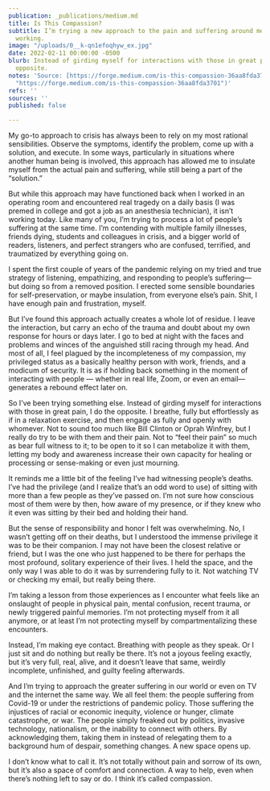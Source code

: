 ```yaml
---
publication: _publications/medium.md
title: Is This Compassion?
subtitle: I’m trying a new approach to the pain and suffering around me. It may be
  working.
image: "/uploads/0__k-qn1efoqhyw_ex.jpg"
date: 2022-02-11 00:00:00 -0500
blurb: Instead of girding myself for interactions with those in great pain, I do the
  opposite.
notes: 'Source: [https://forge.medium.com/is-this-compassion-36aa8fda3701](https://forge.medium.com/is-this-compassion-36aa8fda3701
  "https://forge.medium.com/is-this-compassion-36aa8fda3701")'
refs: ''
sources: ''
published: false

---
```

My go-to approach to crisis has always been to rely on my most rational sensibilities. Observe the symptoms, identify the problem, come up with a solution, and execute. In some ways, particularly in situations where another human being is involved, this approach has allowed me to insulate myself from the actual pain and suffering, while still being a part of the “solution.”

But while this approach may have functioned back when I worked in an operating room and encountered real tragedy on a daily basis (I was premed in college and got a job as an anesthesia technician), it isn’t working today. Like many of you, I’m trying to process a lot of people’s suffering at the same time. I’m contending with multiple family illnesses, friends dying, students and colleagues in crisis, and a bigger world of readers, listeners, and perfect strangers who are confused, terrified, and traumatized by everything going on.

I spent the first couple of years of the pandemic relying on my tried and true strategy of listening, empathizing, and responding to people’s suffering—but doing so from a removed position. I erected some sensible boundaries for self-preservation, or maybe insulation, from everyone else’s pain. Shit, I have enough pain and frustration, myself.

But I’ve found this approach actually creates a whole lot of residue. I leave the interaction, but carry an echo of the trauma and doubt about my own response for hours or days later. I go to bed at night with the faces and problems and winces of the anguished still racing through my head. And most of all, I feel plagued by the incompleteness of my compassion, my privileged status as a basically healthy person with work, friends, and a modicum of security. It is as if holding back something in the moment of interacting with people — whether in real life, Zoom, or even an email—generates a rebound effect later on.

So I’ve been trying something else. Instead of girding myself for interactions with those in great pain, I do the opposite. I breathe, fully but effortlessly as if in a relaxation exercise, and then engage as fully and openly with whomever. Not to sound too much like Bill Clinton or Oprah Winfrey, but I really do try to be with them and their pain. Not to “feel their pain” so much as bear full witness to it; to be open to it so I can metabolize it with them, letting my body and awareness increase their own capacity for healing or processing or sense-making or even just mourning.

It reminds me a little bit of the feeling I’ve had witnessing people’s deaths. I’ve had the privilege (and I realize that’s an odd word to use) of sitting with more than a few people as they’ve passed on. I’m not sure how conscious most of them were by then, how aware of my presence, or if they knew who it even was sitting by their bed and holding their hand.

But the sense of responsibility and honor I felt was overwhelming. No, I wasn’t getting off on their deaths, but I understood the immense privilege it was to be their companion. I may not have been the closest relative or friend, but I was the one who just happened to be there for perhaps the most profound, solitary experience of their lives. I held the space, and the only way I was able to do it was by surrendering fully to it. Not watching TV or checking my email, but really being there.

I’m taking a lesson from those experiences as I encounter what feels like an onslaught of people in physical pain, mental confusion, recent trauma, or newly triggered painful memories. I’m not protecting myself from it all anymore, or at least I’m not protecting myself by compartmentalizing these encounters.

Instead, I’m making eye contact. Breathing with people as they speak. Or I just sit and do nothing but really be there. It’s not a joyous feeling exactly, but it’s very full, real, alive, and it doesn’t leave that same, weirdly incomplete, unfinished, and guilty feeling afterwards.

And I’m trying to approach the greater suffering in our world or even on TV and the internet the same way. We all feel them: the people suffering from Covid-19 or under the restrictions of pandemic policy. Those suffering the injustices of racial or economic inequity, violence or hunger, climate catastrophe, or war. The people simply freaked out by politics, invasive technology, nationalism, or the inability to connect with others. By acknowledging them, taking them in instead of relegating them to a background hum of despair, something changes. A new space opens up.

I don’t know what to call it. It’s not totally without pain and sorrow of its own, but it’s also a space of comfort and connection. A way to help, even when there’s nothing left to say or do. I think it’s called compassion.